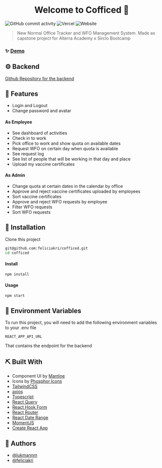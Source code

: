 <h1 align="center">Welcome to Cofficed 👋</h1>

![GitHub commit activity](https://img.shields.io/github/commit-activity/m/feliciakri/cofficed)
![Vercel](https://vercelbadge.vercel.app/api/feliciakri/cofficed)
![Website](https://img.shields.io/website?url=https%3A%2F%2Fcofficed.tech)

> New Normal Office Tracker and WFO Management System. Made as capstone project for Alterra Academy x Sirclo Bootcamp

### ✨ [Demo](https://cofficed.tech)

## ⚙️ Backend

[Github Repository for the backend](https://github.com/HamzahAA15/group2-project-capstone)

## 🔮 Features

-   Login and Logout
-   Change password and avatar

#### As Employee

-   See dashboard of activities
-   Check in to work
-   Pick office to work and show quota on available dates
-   Request WFO on certain day when quota is available
-   See request log
-   See list of people that will be working in that day and place
-   Upload my vaccine certificates

#### As Admin

-   Change quota at certain dates in the calendar by office
-   Approve and reject vaccine certificates uploaded by employees
-   Sort vaccine certificates
-   Approve and reject WFO requests by employee
-   Filter WFO requests
-   Sort WFO requests

## 🧰 Installation

Clone this project

```sh
git@github.com:feliciakri/cofficed.git
cd cofficed
```

#### Install

```sh
npm install
```

#### Usage

```sh
npm start
```

## 🙊 Environment Variables

To run this project, you will need to add the following environment variables to your .env file

`REACT_APP_API_URL`

That contains the endpoint for the backend

## ⛏️ Built With

-   Component UI by [Mantine](https://mantine.dev)
-   Icons by [Phosphor Icons](https://phosphoricons.com/)
-   [TailwindCSS](tailwindcss.com/)
-   [axios](https://github.com/axios/axios)
-   [Typescript](https://www.typescriptlang.org/)
-   [React Query](react-query.tanstack.com/)
-   [React Hook Form](https://react-hook-form.com/)
-   [React Router](https://reactrouter.com/)
-   [React Date Range](https://github.com/hypeserver/react-date-range)
-   [MomentJS](https://momentjs.com/)
-   [Create React App](https://create-react-app.dev/)

## 👤 Authors

-   [@lukmannm](https://github.com/lukmannm/)
-   [@feliciakri](https://github.com/feliciakri/)
